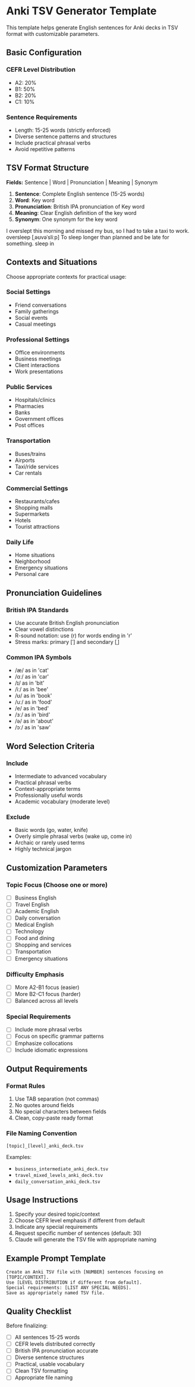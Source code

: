 # Anki TSV Generator Template

This template helps generate English sentences for Anki decks in TSV format with customizable parameters.

## Basic Configuration

### CEFR Level Distribution
- A2: 20%
- B1: 50%
- B2: 20%
- C1: 10%

### Sentence Requirements
- Length: 15-25 words (strictly enforced)
- Diverse sentence patterns and structures
- Include practical phrasal verbs
- Avoid repetitive patterns

## TSV Format Structure

**Fields:** Sentence | Word | Pronunciation | Meaning | Synonym

1. **Sentence**: Complete English sentence (15-25 words)
2. **Word**: Key word
3. **Pronunciation**: British IPA pronunciation of Key word
4. **Meaning**: Clear English definition of the key word
5. **Synonym**: One synonym for the key word

I overslept this morning and missed my bus, so I had to take a taxi to work. oversleep [ˌəʊvəˈsliːp] To sleep longer than planned and be late for something. sleep in

## Contexts and Situations

Choose appropriate contexts for practical usage:

### Social Settings
- Friend conversations
- Family gatherings
- Social events
- Casual meetings

### Professional Settings
- Office environments
- Business meetings
- Client interactions
- Work presentations

### Public Services
- Hospitals/clinics
- Pharmacies
- Banks
- Government offices
- Post offices

### Transportation
- Buses/trains
- Airports
- Taxi/ride services
- Car rentals

### Commercial Settings
- Restaurants/cafes
- Shopping malls
- Supermarkets
- Hotels
- Tourist attractions

### Daily Life
- Home situations
- Neighborhood
- Emergency situations
- Personal care

## Pronunciation Guidelines

### British IPA Standards
- Use accurate British English pronunciation
- Clear vowel distinctions
- R-sound notation: use (r) for words ending in 'r'
- Stress marks: primary [ˈ] and secondary [ˌ]

### Common IPA Symbols
- /æ/ as in 'cat'
- /ɑː/ as in 'car'
- /ɪ/ as in 'bit'
- /iː/ as in 'bee'
- /ʊ/ as in 'book'
- /uː/ as in 'food'
- /e/ as in 'bed'
- /ɜː/ as in 'bird'
- /ə/ as in 'about'
- /ɔː/ as in 'saw'

## Word Selection Criteria

### Include
- Intermediate to advanced vocabulary
- Practical phrasal verbs
- Context-appropriate terms
- Professionally useful words
- Academic vocabulary (moderate level)

### Exclude
- Basic words (go, water, knife)
- Overly simple phrasal verbs (wake up, come in)
- Archaic or rarely used terms
- Highly technical jargon

## Customization Parameters

### Topic Focus (Choose one or more)
- [ ] Business English
- [ ] Travel English
- [ ] Academic English
- [ ] Daily conversation
- [ ] Medical English
- [ ] Technology
- [ ] Food and dining
- [ ] Shopping and services
- [ ] Transportation
- [ ] Emergency situations

### Difficulty Emphasis
- [ ] More A2-B1 focus (easier)
- [ ] More B2-C1 focus (harder)
- [ ] Balanced across all levels

### Special Requirements
- [ ] Include more phrasal verbs
- [ ] Focus on specific grammar patterns
- [ ] Emphasize collocations
- [ ] Include idiomatic expressions

## Output Requirements

### Format Rules
1. Use TAB separation (not commas)
2. No quotes around fields
3. No special characters between fields
4. Clean, copy-paste ready format

### File Naming Convention
`[topic]_[level]_anki_deck.tsv`

Examples:
- `business_intermediate_anki_deck.tsv`
- `travel_mixed_levels_anki_deck.tsv`
- `daily_conversation_anki_deck.tsv`

## Usage Instructions

1. Specify your desired topic/context
2. Choose CEFR level emphasis if different from default
3. Indicate any special requirements
4. Request specific number of sentences (default: 30)
5. Claude will generate the TSV file with appropriate naming

## Example Prompt Template

```
Create an Anki TSV file with [NUMBER] sentences focusing on [TOPIC/CONTEXT].
Use [LEVEL DISTRIBUTION if different from default].
Special requirements: [LIST ANY SPECIAL NEEDS].
Save as appropriately named TSV file.
```

## Quality Checklist

Before finalizing:
- [ ] All sentences 15-25 words
- [ ] CEFR levels distributed correctly
- [ ] British IPA pronunciation accurate
- [ ] Diverse sentence structures
- [ ] Practical, usable vocabulary
- [ ] Clean TSV formatting
- [ ] Appropriate file naming